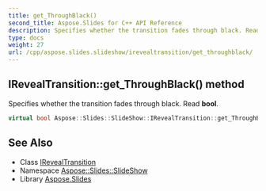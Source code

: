 ```yaml
---
title: get_ThroughBlack()
second_title: Aspose.Slides for C++ API Reference
description: Specifies whether the transition fades through black. Read bool.
type: docs
weight: 27
url: /cpp/aspose.slides.slideshow/irevealtransition/get_throughblack/
---
```

## IRevealTransition::get_ThroughBlack() method


Specifies whether the transition fades through black. Read **bool**.

```cpp
virtual bool Aspose::Slides::SlideShow::IRevealTransition::get_ThroughBlack()=0
```

## See Also

* Class [IRevealTransition](./)
* Namespace [Aspose::Slides::SlideShow](../)
* Library [Aspose.Slides](../../)